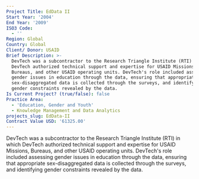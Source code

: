 ```yaml
---
Project Title: EdData II
Start Year: '2004'
End Year: '2009'
ISO3 Code:
  - ''
Region: Global
Country: Global
Client/ Donor: USAID
Brief Description: >-
  DevTech was a subcontractor to the Research Triangle Institute (RTI) in which
  DevTech authorized technical support and expertise for USAID Missions,
  Bureaus, and other USAID operating units. DevTech's role included assessing
  gender issues in education through the data, ensuring that appropriate
  sex-disaggregated data is collected through the surveys, and identifying
  gender constraints revealed by the data.
Is Current Project? (true/false): false
Practice Area:
  - 'Education, Gender and Youth'
  - Knowledge Management and Data Analytics
projects_slug: EdData-II
Contract Value USD: '61325.00'
---
```

DevTech was a subcontractor to the Research Triangle Institute (RTI) in which DevTech authorized technical support and expertise for USAID Missions, Bureaus, and other USAID operating units. DevTech's role included assessing gender issues in education through the data, ensuring that appropriate sex-disaggregated data is collected through the surveys, and identifying gender constraints revealed by the data.